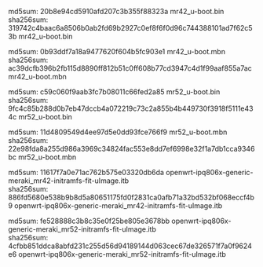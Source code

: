 md5sum: 20b8e94cd5910afd207c3b355f88323a  mr42_u-boot.bin \
sha256sum: 319742c4baac6a8506b0ab2fd69b2927c0ef8f6f0d96c744388101ad7f62c53b  mr42_u-boot.bin

md5sum: 0b93ddf7a18a9477620f604b5fc903e1  mr42_u-boot.mbn \
sha256sum: ac39dcfb396b2fb115d8890ff812b51c0ff608b77cd3947c4d1f99aaf855a7ac  mr42_u-boot.mbn

md5sum: c59c060f9aab3fc7b08011c66fed2a85  mr52_u-boot.bin \
sha256sum: 9fc4c85b288d0b7eb47dccb4a072219c73c2a855b4b449730f3918f5111e434c  mr52_u-boot.bin

md5sum: 11d4809549d4ee97d5e0dd93fce766f9  mr52_u-boot.mbn \
sha256sum: 22e98fda8a255d986a3969c34824fac553e8dd7ef6998e32f1a7db1cca9346bc  mr52_u-boot.mbn

md5sum: 11617f7a0e71ac762b575e03320db6da  openwrt-ipq806x-generic-meraki_mr42-initramfs-fit-uImage.itb \
sha256sum: 886fd5680e538b9b8d5a80651175fd0f2831ca0afb71a32bd532bf068eccf4b9  openwrt-ipq806x-generic-meraki_mr42-initramfs-fit-uImage.itb

md5sum: fe528888c3b8c35e0f25be805e3678bb  openwrt-ipq806x-generic-meraki_mr52-initramfs-fit-uImage.itb\
sha256sum: 4cfbb851ddca8abfd231c255d56d94189144d063cec67de326571f7a0f9624e6  openwrt-ipq806x-generic-meraki_mr52-initramfs-fit-uImage.itb
